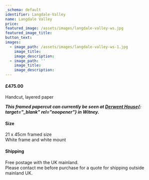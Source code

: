 ```yaml
---
_schema: default
identifier: Langdale-Valley
name: Langdale Valley
price:
featured_image: /assets/images/langdale-valley-ws.jpg
featured_image_title:
button_text:
images:
  - image_path: /assets/images/langdale-valley-ws-1.jpg
    image_title:
    image_description:
  - image_path: ''
    image_title:
    image_description:
---
```

#### **£475.00**



Handcut, layered paper

***This framed papercut can currently be seen at [Derwent House](https://derwenthouseliving.co.uk/oxfordshire-artweeks/?wpv_view_count=3941&amp;wpv-brands%5B%5D=kate-hipkiss&amp;wpv_filter_submit=Submit){: target="_blank" rel="noopener"} in Witney.***

#### Size

21 x 45cm framed size<br>White frame and white mount

#### Shipping

Free postage with the UK mainland.<br>Please contact me before purchase for a quote for shipping outside mainland UK.